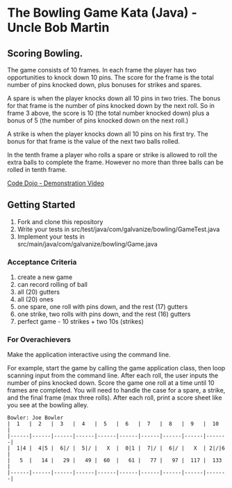# The Bowling Game Kata (Java) - Uncle Bob Martin

## Scoring Bowling.
The game consists of 10 frames. In each frame the player has two opportunities 
to knock down 10 pins. The score for the frame is the total number of pins 
knocked down, plus bonuses for strikes and spares.

A spare is when the player knocks down all 10 pins in two tries. The bonus for
that frame is the number of pins knocked down by the next roll. So in frame 3
above, the score is 10 (the total number knocked down) plus a bonus of 5 (the
number of pins knocked down on the next roll.)

A strike is when the player knocks down all 10 pins on his first try. The bonus
for that frame is the value of the next two balls rolled.

In the tenth frame a player who rolls a spare or strike is allowed to roll the extra
balls to complete the frame. However no more than three balls can be rolled in
tenth frame.

[Code Dojo - Demonstration Video](https://www.youtube.com/watch?v=OPGTPQ4kURU) 

## Getting Started
1. Fork and clone this repository
1. Write your tests in src/test/java/com/galvanize/bowling/GameTest.java
1. Implement your tests in src/main/java/com/galvanize/bowling/Game.java

### Acceptance Criteria
1. create a new game
1. can record rolling of ball
1. all (20) gutters
1. all (20) ones
1. one spare, one roll with pins down, and the rest (17) gutters
1. one strike, two rolls with pins down, and the rest (16) gutters
1. perfect game - 10 strikes + two 10s (strikes)

### For Overachievers
Make the application interactive using the command line.

For example, start the game by calling the game application class, then loop scanning input 
from the command line.  After each roll, the user inputs the number of pins knocked down.  Score 
the game one roll at a time until 10 frames are completed.  You will need to handle the case for a spare, 
a strike, and the final frame (max three rolls).  After each roll, print a score sheet like you
see at the bowling alley.
```
Bowler: Joe Bowler
|  1   |  2   |  3   |  4   |  5   |  6   |  7   |  8   |  9   |  10   |
|------|------|------|------|------|------|------|------|------|-------|
|  1|4 |  4|5 |  6|/ |  5|/ |   X  |  0|1 |  7|/ |  6|/ |   X  | 2|/|6 |
|   5  |   14 |   29 |   49 |  60  |   61 |   77 |   97 |  117 |  133  |
|------|------|------|------|------|------|------|------|------|-------|
```
